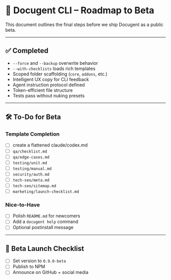 # 📍 Docugent CLI – Roadmap to Beta

This document outlines the final steps before we ship Docugent as a public beta.

---

## ✅ Completed

- `--force` and `--backup` overwrite behavior
- `--with-checklists` loads rich templates
- Scoped folder scaffolding (`core`, `addons`, etc.)
- Intelligent UX copy for CLI feedback
- Agent instruction protocol defined
- Token-efficient file structure
- Tests pass without nuking presets

---

## 🛠️ To-Do for Beta

### Template Completion

- [ ] create a flattened claude/codex.md
- [ ] `qa/checklist.md`
- [ ] `qa/edge-cases.md`
- [ ] `testing/unit.md`
- [ ] `testing/manual.md`
- [ ] `security/auth.md`
- [ ] `tech-seo/meta.md`
- [ ] `tech-seo/sitemap.md`
- [ ] `marketing/launch-checklist.md`

### Nice-to-Have

- [ ] Polish `README.md` for newcomers
- [ ] Add a `docugent help` command
- [ ] Optional postinstall message

---

## 🚀 Beta Launch Checklist

- [ ] Set version to `0.9.0-beta`
- [ ] Publish to NPM
- [ ] Announce on GitHub + social media
